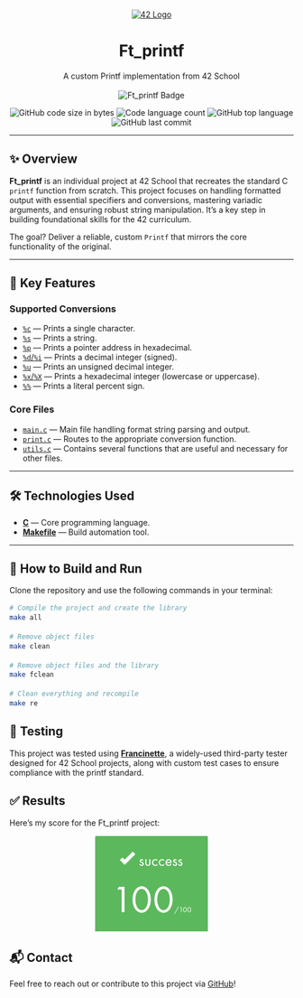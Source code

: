 <br />
<p align="center">
  <a href="https://raw.githubusercontent.com/othneildrew/Best-README-Template/master/images/logo.png">
    <img src="https://upload.wikimedia.org/wikipedia/commons/thumb/8/8d/42_Logo.svg/1200px-42_Logo.svg.png" alt="42 Logo" width="250" height="250">
  </a>

  <h1 align="center">Ft_printf</h1>

  <p align="center">
    A custom Printf implementation from 42 School
    <br />
    <br />
    <img src="https://github.com/doooriian/42-Badges/blob/main/badges/ft_printfe.png" alt="Ft_printf Badge" width="150">
  </p>
</p>

<p align="center">
  <img alt="GitHub code size in bytes" src="https://img.shields.io/github/languages/code-size/doooriian/Ft_printf?color=1A237E" />
  <img alt="Code language count" src="https://img.shields.io/github/languages/count/doooriian/Ft_printf?color=00BCD4" />
  <img alt="GitHub top language" src="https://img.shields.io/github/languages/top/doooriian/Ft_printf?color=7B1FA2" />
  <img alt="GitHub last commit" src="https://img.shields.io/github/last-commit/doooriian/Ft_printf?color=D32F2F" />
</p>

---

## ✨ Overview

**Ft_printf** is an individual project at 42 School that recreates the standard C `printf` function from scratch. This project focuses on handling formatted output with essential specifiers and conversions, mastering variadic arguments, and ensuring robust string manipulation. It’s a key step in building foundational skills for the 42 curriculum.

The goal? Deliver a reliable, custom `Printf` that mirrors the core functionality of the original.

---

## 📑 Key Features

### Supported Conversions
- [`%c`](https://github.com/doooriian/Ft_printf/blob/main/print.c) — Prints a single character.
- [`%s`](https://github.com/doooriian/Ft_printf/blob/main/print.c) — Prints a string.
- [`%p`](https://github.com/doooriian/Ft_printf/blob/main/print.c) — Prints a pointer address in hexadecimal.
- [`%d`/`%i`](https://github.com/doooriian/Ft_printf/blob/main/print.c) — Prints a decimal integer (signed).
- [`%u`](https://github.com/doooriian/Ft_printf/blob/main/print_x_xx.c) — Prints an unsigned decimal integer.
- [`%x`/`%X`](https://github.com/doooriian/Ft_printf/blob/main/print_x_xx.c) — Prints a hexadecimal integer (lowercase or uppercase).
- [`%%`](https://github.com/doooriian/Ft_printf/blob/main/main.c) — Prints a literal percent sign.

### Core Files
- [`main.c`](https://github.com/doooriian/Ft_printf/blob/main/main.c) — Main file handling format string parsing and output.
- [`print.c`](https://github.com/doooriian/Ft_printf/blob/main/print.c) — Routes to the appropriate conversion function.
- [`utils.c`](https://github.com/doooriian/Ft_printf/blob/main/utils.c) — Contains several functions that are useful and necessary for other files.

---

## 🛠️ Technologies Used
- **[C](https://devdocs.io/c/)** — Core programming language.
- **[Makefile](https://www.gnu.org/software/make/manual/make.html)** — Build automation tool.

---

## 🚀 How to Build and Run

Clone the repository and use the following commands in your terminal:

```bash
# Compile the project and create the library
make all

# Remove object files
make clean

# Remove object files and the library
make fclean

# Clean everything and recompile
make re

```

## 🧪 Testing

This project was tested using **[Francinette](https://github.com/xicodomingues/francinette)**, a widely-used third-party tester designed for 42 School projects, along with custom test cases to ensure compliance with the printf standard.

## ✅ Results

Here’s my score for the Ft_printf project:

<p align="center">
  <img src="https://github.com/doooriian/42-Badges/blob/main/badges/100Grade.png" alt="Ft_printf Grade">
</p>

## 📬 Contact

Feel free to reach out or contribute to this project via [GitHub](https://github.com/doooriian/Libft)!
